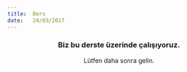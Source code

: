 ```yaml
---
title:  Ders
date:   24/03/2017
---
```


### <center>Biz bu derste üzerinde çalışıyoruz.</center>
<center>Lütfen daha sonra gelin.</center>